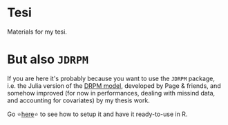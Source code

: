 # Tesi
Materials for my tesi.

# But also `JDRPM`
If you are here it's probably because you want to use the `JDRPM` package, i.e. the Julia version of the [DRPM model](https://arxiv.org/abs/1912.11542), developed by Page & friends, and somehow improved (for now in performances, dealing with missind data, and accounting for covariates) by my thesis work.

Go ⭐[here](https://github.com/federicomor/Tesi/tree/main/src/JDRPM)⭐ to see how to setup it and have it ready-to-use in R.


<!-- 
```
├── Img                          # tesi images
├── Papers                       # tesi papers
├── Slides                       # tesi slides
└── src                          
    ├── JDRPM                    # Julia codes for MCMC algorithm
    │   └── src                  
    ├── drpm                     # original DRPM code
    │   ├── C tests
    │   ├── R
    │   ├── man
    │   └── src
    └── test                     # testing folder on the PPM10 data (of the bayesian project)
        ├── data 
        ├── new                  # new space where to experiment with julia also
        └── src                  # original old codes
            └── plot functions
                ├── images
                └── italia
``` 
-->